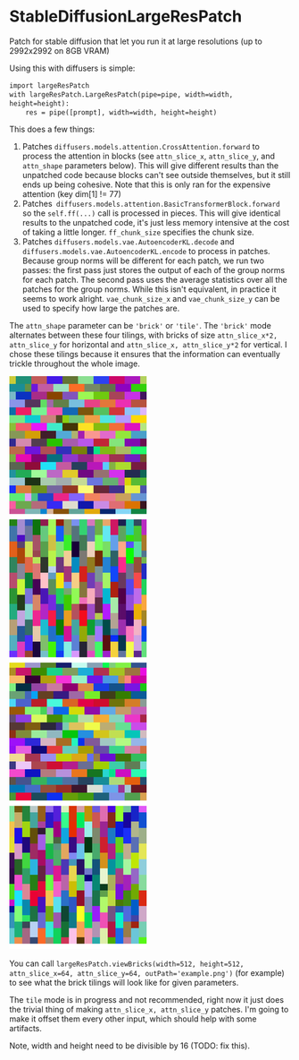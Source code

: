 # StableDiffusionLargeResPatch
Patch for stable diffusion that let you run it at large resolutions (up to 2992x2992 on 8GB VRAM)

Using this with diffusers is simple:

```
import largeResPatch
with largeResPatch.LargeResPatch(pipe=pipe, width=width, height=height):
    res = pipe([prompt], width=width, height=height)
```

This does a few things:
1. Patches `diffusers.models.attention.CrossAttention.forward` to process the attention in blocks (see `attn_slice_x`, `attn_slice_y`, and `attn_shape` parameters below). This will give different results than the unpatched code because blocks can't see outside themselves, but it still ends up being cohesive. Note that this is only ran for the expensive attention (key dim[1] != 77)
2. Patches` diffusers.models.attention.BasicTransformerBlock.forward` so the `self.ff(...)` call is processed in pieces. This will give identical results to the unpatched code, it's just less memory intensive at the cost of taking a little longer. `ff_chunk_size` specifies the chunk size.
3. Patches `diffusers.models.vae.AutoencoderKL.decode` and  `diffusers.models.vae.AutoencoderKL.encode` to process in patches. Because group norms will be different for each patch, we run two passes: the first pass just stores the output of each of the group norms for each patch. The second pass uses the average statistics over all the patches for the group norms. While this isn't equivalent, in practice it seems to work alright. `vae_chunk_size_x` and `vae_chunk_size_y` can be used to specify how large the patches are.

The `attn_shape` parameter can be `'brick'` or `'tile'`. The `'brick'` mode alternates between these four tilings, with bricks of size `attn_slice_x*2, attn_slice_y` for horizontal and `attn_slice_x, attn_slice_y*2` for vertical. I chose these tilings because it ensures that the information can eventually trickle throughout the whole image.

<picture>
  <source media="(prefers-color-scheme: dark)" srcset="https://github.com/Phylliida/StableDiffusionLargeResPatch/raw/main/totes4.png">
  <source media="(prefers-color-scheme: light)" srcset="https://github.com/Phylliida/StableDiffusionLargeResPatch/raw/main/totes4.png">
  <img alt="Brick tiling patterns" src="https://github.com/Phylliida/StableDiffusionLargeResPatch/raw/main/totes4.png">
</picture>

You can call `largeResPatch.viewBricks(width=512, height=512, attn_slice_x=64, attn_slice_y=64, outPath='example.png')` (for example) to see what the brick tilings will look like for given parameters.

The `tile` mode is in progress and not recommended, right now it just does the trivial thing of making `attn_slice_x, attn_slice_y` patches. I'm going to make it offset them every other input, which should help with some artifacts.

Note, width and height need to be divisible by 16 (TODO: fix this).
